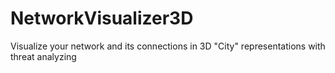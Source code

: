 # NetworkVisualizer3D
Visualize your network and its connections in 3D "City" representations with threat analyzing 
